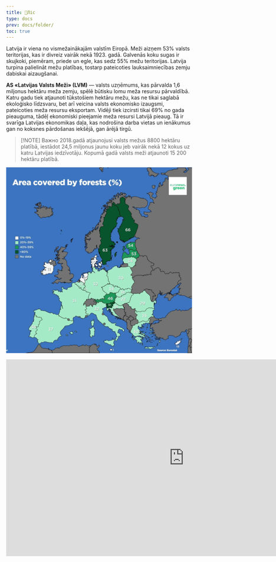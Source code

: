 ```yaml
---
title: 🌲Ліс
type: docs
prev: docs/folder/
toc: true
---
```

Latvija ir viena no vismežainākajām valstīm Eiropā. Meži aizņem 53% valsts teritorijas, kas ir divreiz vairāk nekā 1923. gadā. Galvenās koku sugas ir skujkoki, piemēram, priede un egle, kas sedz 55% mežu teritorijas. Latvija turpina palielināt mežu platības, tostarp pateicoties lauksaimniecības zemju dabiskai aizaugšanai.


**AS «Latvijas Valsts Meži» (LVM)** — valsts uzņēmums, kas pārvalda 1,6 miljonus hektāru meža zemju, spēlē būtisku lomu meža resursu pārvaldībā. Katru gadu tiek atjaunoti tūkstošiem hektāru mežu, kas ne tikai saglabā ekoloģisko līdzsvaru, bet arī veicina valsts ekonomisko izaugsmi, pateicoties meža resursu eksportam. Vidēji tiek izcirsti tikai 69% no gada pieauguma, tādēļ ekonomiski pieejamie meža resursi Latvijā pieaug. Tā ir svarīga Latvijas ekonomikas daļa, kas nodrošina darba vietas un ienākumus gan no koksnes pārdošanas iekšējā, gan ārējā tirgū.


> [!NOTE] Важно
> 2018.gadā atjaunojusi valsts mežus 8800 hektāru platībā, iestādot 24,5 miljonus jaunu koku jeb vairāk nekā 12 kokus uz katru Latvijas iedzīvotāju. Kopumā gadā valsts meži atjaunoti 15 200 hektāru platībā.

![](eurostat.png)

  

<iframe width="964" height="534" src="https://ec.europa.eu/eurostat/statistics-explained/index.php?action=statexp-dc-display&title=Forests,_forestry_and_logging" scrolling="yes" frameborder="0"></iframe>

  



